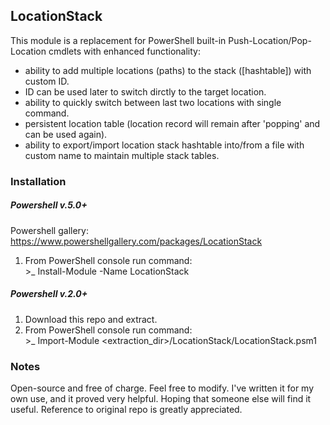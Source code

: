 ## LocationStack

  This module is a replacement for PowerShell built-in Push-Location/Pop-Location cmdlets with enhanced functionality:
  - ability to add multiple locations (paths) to the stack ([hashtable]) with custom ID. 
  - ID can be used later to switch dirctly to the target location.
  - ability to quickly switch between last two locations with single command.
  - persistent location table (location record will remain after 'popping' and can be used again).
  - ability to export/import location stack hashtable into/from a file with custom name to maintain multiple stack tables.

### Installation
##### Powershell v.5.0+
Powershell gallery: https://www.powershellgallery.com/packages/LocationStack
1. From PowerShell console run command:<br>
&gt;_ Install-Module -Name LocationStack 


##### Powershell v.2.0+
1. Download this repo and extract.
2. From PowerShell console run command:<br>
&gt;_ Import-Module <extraction_dir>/LocationStack/LocationStack.psm1

### Notes

  Open-source and free of charge. Feel free to modify.
  I&#39;ve written it for my own use, and it proved very helpful. Hoping that someone else will find it useful.
  Reference to original repo is greatly appreciated.
